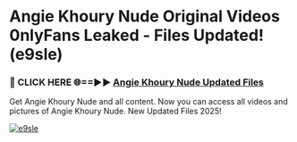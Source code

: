 # Angie Khoury Nude Original Videos 0nlyFans Leaked - Files Updated! (e9sle)

<h3>🔴 CLICK HERE 🌐==►► <a href="https://tinyurl.com/5h6xmrr3" rel="nofollow">Angie Khoury Nude Updated Files</a></h3>

Get Angie Khoury Nude and all content. Now you can access all videos and pictures of Angie Khoury Nude. New Updated Files 2025!

[![e9sle](https://i.imgur.com/KVD873Z.gif)](https://tinyurl.com/5h6xmrr3)
